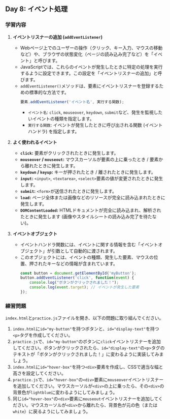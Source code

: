 ## Day 8: イベント処理

### 学習内容

1.  **イベントリスナーの追加 (`addEventListener`)**
    *   Webページ上でのユーザーの操作（クリック、キー入力、マウスの移動など）や、ブラウザの状態変化（ページの読み込み完了など）を「イベント」と呼びます。
    *   JavaScriptでは、これらのイベントが発生したときに特定の処理を実行するように設定できます。この設定を「イベントリスナーの追加」と呼びます。
    *   `addEventListener()`メソッドは、要素にイベントリスナーを登録するための標準的な方法です。
        ```javascript
        要素.addEventListener('イベント名', 実行する関数);
        ```
        *   `イベント名`: `click`, `mouseover`, `keydown`, `submit`など、発生を監視したいイベントの種類を指定します。
        *   `実行する関数`: イベントが発生したときに呼び出される関数 (イベントハンドラ) を指定します。

2.  **よく使われるイベント**
    *   **`click`:** 要素がクリックされたときに発生します。
    *   **`mouseover` / `mouseout`:** マウスカーソルが要素の上に乗ったとき / 要素から離れたときに発生します。
    *   **`keydown` / `keyup`:** キーが押されたとき / 離されたときに発生します。
    *   **`input`:** `<input>`, `<textarea>`, `<select>`要素の値が変更されたときに発生します。
    *   **`submit`:** `<form>`が送信されたときに発生します。
    *   **`load`:** ページ全体または画像などのリソースが完全に読み込まれたときに発生します。
    *   **`DOMContentLoaded`:** HTMLドキュメントが完全に読み込まれ、解析されたときに発生します (画像やスタイルシートの読み込み完了を待たない)。

3.  **イベントオブジェクト**
    *   イベントハンドラ関数には、イベントに関する情報を含む「イベントオブジェクト」が引数として自動的に渡されます。
    *   このオブジェクトには、イベントの種類、発生した要素、マウスの位置、押されたキーなどの情報が含まれています。
        ```javascript
        const button = document.getElementById('myButton');
        button.addEventListener('click', function(event) {
            console.log("ボタンがクリックされました！");
            console.log(event.target); // イベントが発生した要素
        });
        ```

### 練習問題

`index.html`と`practice.js`ファイルを開き、以下の問題に取り組んでください。

1.  `index.html`に`id="my-button"`を持つボタンと、`id="display-text"`を持つ`<p>`タグを作成してください。
2.  `practice.js`で、`id="my-button"`のボタンに`click`イベントリスナーを追加してください。ボタンがクリックされたら、`id="display-text"`の`<p>`タグのテキストが「ボタンがクリックされました！」に変わるように実装してみましょう。
3.  `index.html`に`id="hover-box"`を持つ`<div>`要素を作成し、CSSで適当な幅と高さを設定してください。
4.  `practice.js`で、`id="hover-box"`の`<div>`要素に`mouseover`イベントリスナーを追加してください。マウスカーソルが`<div>`の上に乗ったら、その`<div>`の背景色が`lightblue`に変わるようにしてみましょう。
5.  同じ`id="hover-box"`の`<div>`要素に`mouseout`イベントリスナーを追加してください。マウスカーソルが`<div>`から離れたら、背景色が元の色（または`white`）に戻るようにしてみましょう。
